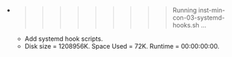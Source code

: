 * >>>>>>>>> Running inst-min-con-03-systemd-hooks.sh ...
  * Add systemd hook scripts.
  * Disk size = 1208956K. Space Used = 72K. Runtime = 00:00:00:00.
